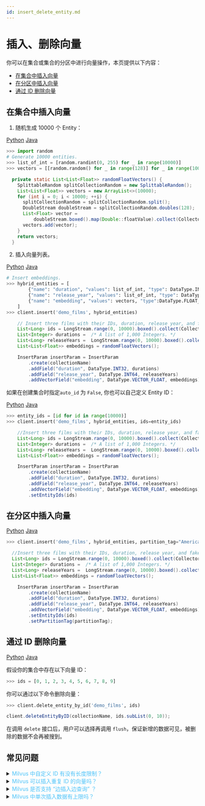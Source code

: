 ```yaml
---
id: insert_delete_entity.md
---
```



# 插入、删除向量

你可以在集合或集合的分区中进行向量操作，本页提供以下内容：

- [在集合中插入向量](#insert-entity-to-collection)
- [在分区中插入向量](#insert-entity-to-partition)
- [通过 ID 删除向量](#delete-entity)


## 在集合中插入向量
<a name="insert-entity-to-collection"></a>

1. 随机生成 10000 个 Entity：

<div class="filter">
<a href="#Python">Python</a> <a href="#Java">Java</a>
</div>

<div class="filter-Python" markdown="block">

   ```python
   >>> import random
   # Generate 10000 entities.
   >>> list_of_int = [random.randint(0, 255) for _ in range(10000)]
   >>> vectors = [[random.random() for _ in range(128)] for _ in range(10000)]
   ```
</div>

<div class="filter-Java" markdown="block">

```java
  private static List<List<Float>> randomFloatVectors() {
    SplittableRandom splitCollectionRandom = new SplittableRandom();
    List<List<Float>> vectors = new ArrayList<>(10000);
    for (int i = 0; i < 10000; ++i) {
      splitCollectionRandom = splitCollectionRandom.split();
      DoubleStream doubleStream = splitCollectionRandom.doubles(128);
      List<Float> vector =
          doubleStream.boxed().map(Double::floatValue).collect(Collectors.toList());
      vectors.add(vector);
    }
    return vectors;
  }
```
</div>

2. 插入向量列表。

<div class="filter">
<a href="#Python">Python</a> <a href="#Java">Java</a>
</div>

<div class="filter-Python" markdown="block">

   ```python
   # Insert embeddings.
   >>> hybrid_entities = [
           {"name": "duration", "values": list_of_int, "type": DataType.INT32},
           {"name": "release_year", "values": list_of_int, "type": DataType.INT64},
           {"name": "embedding", "values": vectors, "type":DataType.FLOAT_VECTOR}
       ]
   >>> client.insert('demo_films', hybrid_entities)
   ```
</div>

<div class="filter-Java" markdown="block">

```java
    // Insert three films with their IDs, duration, release year, and fake embeddings into the collection "demo_films".
    List<Long> ids = LongStream.range(0, 10000).boxed().collect(Collectors.toList());
    List<Integer> durations =  /* A list of 1,000 Integers. */
    List<Long> releaseYears =  LongStream.range(0, 10000).boxed().collect(Collectors.toList());
    List<List<Float>> embeddings = randomFloatVectors();

    InsertParam insertParam = InsertParam
        .create(collectionName)
        .addField("duration", DataType.INT32, durations)
        .addField("release_year", DataType.INT64, releaseYears)
        .addVectorField("embedding", DataType.VECTOR_FLOAT, embeddings)
```
</div>


   如果在创建集合时指定`auto_id` 为 `False`, 你也可以自己定义 Entity ID：

   <div class="filter">
   <a href="#Python">Python</a> <a href="#Java">Java</a>
   </div>

   <div class="filter-Python" markdown="block">

   ```python
   >>> entity_ids = [id for id in range(10000)]
   >>> client.insert('demo_films', hybrid_entities, ids=entity_ids)
   ```
   </div>

<div class="filter-Java" markdown="block">

```java
    //Insert three films with their IDs, duration, release year, and fake embeddings into the collection "demo_films".
    List<Long> ids = LongStream.range(0, 10000).boxed().collect(Collectors.toList());
    List<Integer> durations =  /* A list of 1,000 Integers. */
    List<Long> releaseYears =  LongStream.range(0, 10000).boxed().collect(Collectors.toList());
    List<List<Float>> embeddings = randomFloatVectors();

    InsertParam insertParam = InsertParam
        .create(collectionName)
        .addField("duration", DataType.INT32, durations)
        .addField("release_year", DataType.INT64, releaseYears)
        .addVectorField("embedding", DataType.VECTOR_FLOAT, embeddings)
        .setEntityIds(ids)
```
</div>

## 在分区中插入向量
<a name="insert-entity-to-partition"></a>

<div class="filter">
<a href="#Python">Python</a> <a href="#Java">Java</a>
</div>

<div class="filter-Python" markdown="block">

```python
>>> client.insert('demo_films', hybrid_entities, partition_tag="American")
```
</div>

<div class="filter-Java" markdown="block">

```java
  //Insert three films with their IDs, duration, release year, and fake embeddings into the partition "American".
  List<Long> ids = LongStream.range(0, 10000).boxed().collect(Collectors.toList());
  List<Integer> durations =  /* A list of 1,000 Integers. */
  List<Long> releaseYears =  LongStream.range(0, 10000).boxed().collect(Collectors.toList());
  List<List<Float>> embeddings = randomFloatVectors();

    InsertParam insertParam = InsertParam
        .create(collectionName)
        .addField("duration", DataType.INT32, durations)
        .addField("release_year", DataType.INT64, releaseYears)
        .addVectorField("embedding", DataType.VECTOR_FLOAT, embeddings)
        .setEntityIds(ids)
        .setPartitionTag(partitionTag);
```
</div>

## 通过 ID 删除向量
<a name="delete-entity"></a>

<div class="filter">
<a href="#Python">Python</a> <a href="#Java">Java</a>
</div>

<div class="filter-Python" markdown="block">

假设你的集合中存在以下向量 ID：

```python
>>> ids = [0, 1, 2, 3, 4, 5, 6, 7, 8, 9]
```

你可以通过以下命令删除向量：

```python
>>> client.delete_entity_by_id('demo_films', ids)
```
</div>

<div class="filter-Python" markdown="block">

```java
client.deleteEntityByID(collectionName, ids.subList(0, 10));
```
</div>

<div class="alert note">
在调用 <code>delete</code> 接口后，用户可以选择再调用 <code>flush</code>，保证新增的数据可见，被删除的数据不会再被搜到。
</div>


## 常见问题

<details>
<summary><font color="#4fc4f9">Milvus 中自定义 ID 有没有长度限制？</font></summary>
{{fragments/faq_id_length.md}}
</details>
<details>
<summary><font color="#4fc4f9">Milvus 可以插入重复 ID 的向量吗？</font></summary>
{{fragments/faq_duplicate_ids.md}}
</details>
<details>
<summary><font color="#4fc4f9">Milvus 是否支持 “边插入边查询” ？</font></summary>
{{fragments/faq_search_during_insert.md}}
</details>
<details>
<summary><font color="#4fc4f9">Milvus 中单次插入数据有上限吗？</font></summary>
{{fragments/faq_data_volume_one_insertion.md}}
</details>
